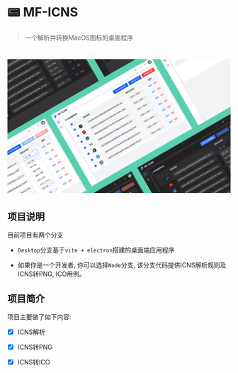 # 📟 MF-ICNS

> 一个解析并转换MacOS图标的桌面程序


<h1 align="center">
  <img src="https://raw.githubusercontent.com/fengtianxi001/MF-ICNS/desktop/screenshot/cover.png" title="Smiley Sans">
</h1>

## 项目说明

目前项目有两个分支

- `Desktop`分支基于`vite + electron`搭建的桌面端应用程序

- 如果你是一个开发者, 你可以选择`Node`分支, 该分支代码提供ICNS解析规则及ICNS转PNG, ICO用例。

## 项目简介

项目主要做了如下内容:

- [x] ICNS解析

- [x] ICNS转PNG

- [x] ICNS转ICO


